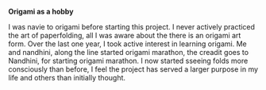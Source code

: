 **Origami as a hobby**

I was navie to origami before starting this project. I never actively practiced the art of paperfolding, all I was aware about the there is an origami art form. Over the last one year, I took active interest in learning origami. Me and nandhini, along the line started origami marathon, the creadit goes to Nandhini, for starting origami marathon. I now started sseeing folds more consciously than before, I feel the project has served a larger purpose in my life and others than initially thought.



